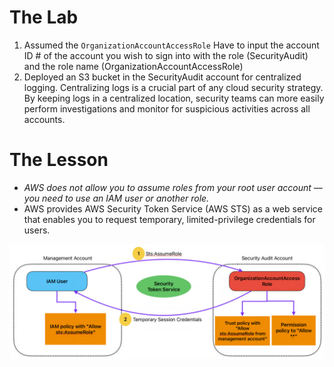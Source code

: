 # The Lab

1. Assumed the `OrganizationAccountAccessRole` 
		Have to input the account ID # of the account you wish to sign into with the role (SecurityAudit) and the role name (OrganizationAccountAccessRole)
2.  Deployed an S3 bucket in the SecurityAudit account for centralized logging.
		Centralizing logs is a crucial part of any cloud security strategy. By keeping logs in a centralized location, security teams can more easily perform investigations and monitor for suspicious activities across all accounts.
# The Lesson

- _AWS does not allow you to assume roles from your root user account — you need to use an IAM user or another role._
- AWS provides AWS Security Token Service (AWS STS) as a web service that enables you to request temporary, limited-privilege credentials for users.

![screenshot](../../../images/20250309124139.png)